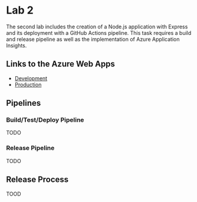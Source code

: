 # Lab 2
The second lab includes the creation of a Node.js application with Express and its deployment with a GitHub Actions pipeline. This task requires a build and release pipeline as well as the implementation of Azure Application Insights.


## Links to the Azure Web Apps
- [Development](https://calm-mushroom-042d67f03.5.azurestaticapps.net/)
- [Production](https://gray-water-08b6a5a03.5.azurestaticapps.net/)


## Pipelines
### Build/Test/Deploy Pipeline
TODO

### Release Pipeline
TODO


## Release Process
TOOD
